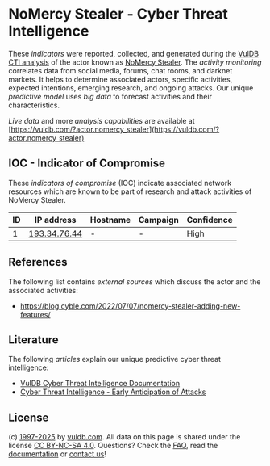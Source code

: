 # NoMercy Stealer - Cyber Threat Intelligence

These _indicators_ were reported, collected, and generated during the [VulDB CTI analysis](https://vuldb.com/?kb.cti) of the actor known as [NoMercy Stealer](https://vuldb.com/?actor.nomercy_stealer). The _activity monitoring_ correlates data from social media, forums, chat rooms, and darknet markets. It helps to determine associated actors, specific activities, expected intentions, emerging research, and ongoing attacks. Our unique _predictive model_ uses _big data_ to forecast activities and their characteristics.

_Live data_ and more _analysis capabilities_ are available at [https://vuldb.com/?actor.nomercy_stealer](https://vuldb.com/?actor.nomercy_stealer)

## IOC - Indicator of Compromise

These _indicators of compromise_ (IOC) indicate associated network resources which are known to be part of research and attack activities of NoMercy Stealer.

ID | IP address | Hostname | Campaign | Confidence
-- | ---------- | -------- | -------- | ----------
1 | [193.34.76.44](https://vuldb.com/?ip.193.34.76.44) | - | - | High

## References

The following list contains _external sources_ which discuss the actor and the associated activities:

* https://blog.cyble.com/2022/07/07/nomercy-stealer-adding-new-features/

## Literature

The following _articles_ explain our unique predictive cyber threat intelligence:

* [VulDB Cyber Threat Intelligence Documentation](https://vuldb.com/?kb.cti)
* [Cyber Threat Intelligence - Early Anticipation of Attacks](https://www.scip.ch/en/?labs.20201022)

## License

(c) [1997-2025](https://vuldb.com/?kb.changelog) by [vuldb.com](https://vuldb.com/?kb.about). All data on this page is shared under the license [CC BY-NC-SA 4.0](https://creativecommons.org/licenses/by-nc-sa/4.0/). Questions? Check the [FAQ](https://vuldb.com/?kb.faq), read the [documentation](https://vuldb.com/?kb) or [contact us](https://vuldb.com/?contact)!
